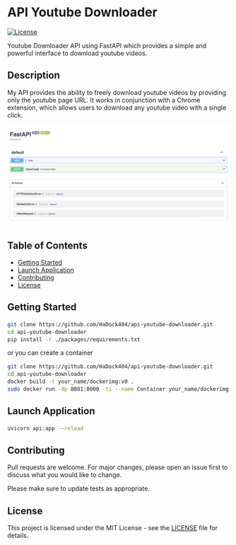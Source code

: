 # API Youtube Downloader

[![License](https://img.shields.io/badge/license-MIT-blue.svg)](LICENSE)

Youtube Downloader API using FastAPI which provides a simple and powerful interface to download youtube videos.  

## Description  

My API provides the ability to freely download youtube videos by providing only the youtube page URL. It works in conjunction with a Chrome extension, which allows users to download any youtube video with a single click.  

![Example](./documentation/example.png)

## Table of Contents

- [Getting Started](#Getting-Started)
- [Launch Application](#Launch-Application)
- [Contributing](#Contributing)
- [License](#License)  

## Getting Started  

```bash
git clone https://github.com/HaDock404/api-youtube-downloader.git
cd api-youtube-downloader
pip install -r ./packages/requirements.txt
``` 
or you can create a container 

```bash
git clone https://github.com/HaDock404/api-youtube-downloader.git
cd api-youtube-downloader
docker build -t your_name/dockerimg:v0 .
sudo docker run -dp 8081:8000 -ti --name Container your_name/dockerimg:v0
``` 

## Launch Application   

```bash
uvicorn api:app -—reload
```  

## Contributing

Pull requests are welcome. For major changes, please open an issue first
to discuss what you would like to change.

Please make sure to update tests as appropriate.

## License  

This project is licensed under the MIT License - see the [LICENSE](./LICENSE) file for details.